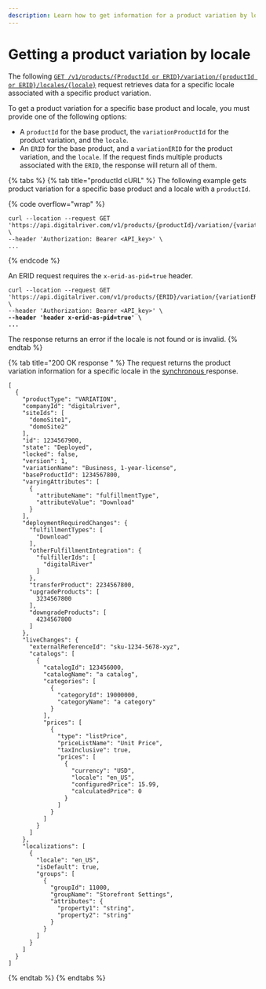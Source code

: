 ```yaml
---
description: Learn how to get information for a product variation by locale.
---
```


# Getting a product variation by locale

The following [`GET /v1/products/{ProductId or ERID}/variation/{productId or ERID}/locales/{locale}`](https://www.digitalriver.com/docs/commerce-admin-api/#tag/Retrieve-Product-\(Synchronous-API\)/paths/\~1v1\~1products\~1%7BbaseProductId%7D\~1variations\~1%7BvariationId%7D\~1locales\~1%7Blocale%7D/get) request retrieves data for a specific locale associated with a specific product variation.&#x20;

To get a product variation for a specific base product and locale, you must provide one of the following options:&#x20;

* A `productId`  for the base product, the `variationProductId` for the product variation, and the `locale`.&#x20;
* An `ERID` for the base product, and  a `variationERID` for the product variation, and the `locale`. If the request finds multiple products associated with the `ERID`, the response will return all of them.

{% tabs %}
{% tab title="productId cURL" %}
The following example gets product variation for a specific base product and a locale with a `productId`.

{% code overflow="wrap" %}
```http
curl --location --request GET 'https://api.digitalriver.com/v1/products/{productId}/variation/{variationProductId}/locales/{locale}' \
--header 'Authorization: Bearer <API_key>' \
...
```
{% endcode %}

An ERID request requires the `x-erid-as-pid=true` header.

<pre class="language-http" data-overflow="wrap"><code class="lang-http">curl --location --request GET 'https://api.digitalriver.com/v1/products/{ERID}/variation/{variationERID}/locales/{locale}' \
--header 'Authorization: Bearer &#x3C;API_key>' \
<strong>--header 'header x-erid-as-pid=true' \
</strong><strong>...
</strong></code></pre>

The response returns an error if the locale is not found or is invalid.
{% endtab %}

{% tab title="200 OK response " %}
The request returns the product variation information for a specific locale in the [synchronous ](../getting-started.md#asynchronous-and-synchronous-calls)response.&#x20;

```
[
  {
    "productType": "VARIATION",
    "companyId": "digitalriver",
    "siteIds": [
      "domoSite1",
      "domoSite2"
    ],
    "id": 1234567900,
    "state": "Deployed",
    "locked": false,
    "version": 1,
    "variationName": "Business, 1-year-license",
    "baseProductId": 1234567800,
    "varyingAttributes": [
      {
        "attributeName": "fulfillmentType",
        "attributeValue": "Download"
      }
    ],
    "deploymentRequiredChanges": {
      "fulfillmentTypes": [
        "Download"
      ],
      "otherFulfillmentIntegration": {
        "fulfillerIds": [
          "digitalRiver"
        ]
      },
      "transferProduct": 2234567800,
      "upgradeProducts": [
        3234567800
      ],
      "downgradeProducts": [
        4234567800
      ]
    },
    "liveChanges": {
      "externalReferenceId": "sku-1234-5678-xyz",
      "catalogs": [
        {
          "catalogId": 123456000,
          "catalogName": "a catalog",
          "categories": [
            {
              "categoryId": 19000000,
              "categoryName": "a category"
            }
          ],
          "prices": [
            {
              "type": "listPrice",
              "priceListName": "Unit Price",
              "taxInclusive": true,
              "prices": [
                {
                  "currency": "USD",
                  "locale": "en_US",
                  "configuredPrice": 15.99,
                  "calculatedPrice": 0
                }
              ]
            }
          ]
        }
      ]
    },
    "localizations": [
      {
        "locale": "en_US",
        "isDefault": true,
        "groups": [
          {
            "groupId": 11000,
            "groupName": "Storefront Settings",
            "attributes": {
              "property1": "string",
              "property2": "string"
            }
          }
        ]
      }
    ]
  }
]
```
{% endtab %}
{% endtabs %}
